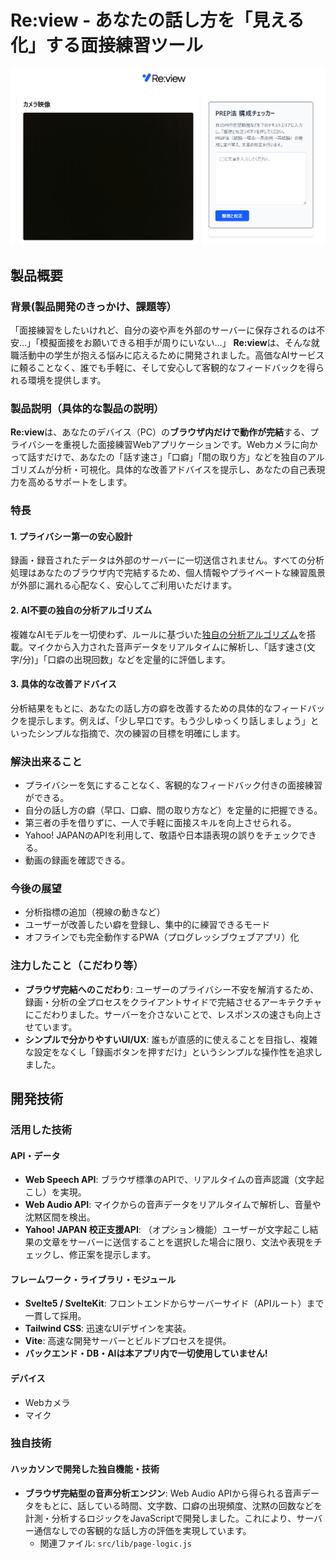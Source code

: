 # Re:view - あなたの話し方を「見える化」する面接練習ツール

![スクリーンショット](./screenshot.png)

## 製品概要
### 背景(製品開発のきっかけ、課題等）
「面接練習をしたいけれど、自分の姿や声を外部のサーバーに保存されるのは不安…」「模擬面接をお願いできる相手が周りにいない…」
**Re:view**は、そんな就職活動中の学生が抱える悩みに応えるために開発されました。高価なAIサービスに頼ることなく、誰でも手軽に、そして安心して客観的なフィードバックを得られる環境を提供します。

### 製品説明（具体的な製品の説明）
**Re:view**は、あなたのデバイス（PC）の**ブラウザ内だけで動作が完結**する、プライバシーを重視した面接練習Webアプリケーションです。Webカメラに向かって話すだけで、あなたの「話す速さ」「口癖」「間の取り方」などを独自のアルゴリズムが分析・可視化。具体的な改善アドバイスを提示し、あなたの自己表現力を高めるサポートをします。

### 特長
#### 1. プライバシー第一の安心設計
録画・録音されたデータは外部のサーバーに一切送信されません。すべての分析処理はあなたのブラウザ内で完結するため、個人情報やプライベートな練習風景が外部に漏れる心配なく、安心してご利用いただけます。

#### 2. AI不要の独自の分析アルゴリズム
複雑なAIモデルを一切使わず、ルールに基づいた[独自の分析アルゴリズム](https://github.com/jphacks/sd_2503/commit/b6578859480fdd77dfc44d0dd22043eb76efd925)を搭載。マイクから入力された音声データをリアルタイムに解析し、「話す速さ(文字/分)」「口癖の出現回数」などを定量的に評価します。

#### 3. 具体的な改善アドバイス
分析結果をもとに、あなたの話し方の癖を改善するための具体的なフィードバックを提示します。例えば、「少し早口です。もう少しゆっくり話しましょう」といったシンプルな指摘で、次の練習の目標を明確にします。

### 解決出来ること
*   プライバシーを気にすることなく、客観的なフィードバック付きの面接練習ができる。
*   自分の話し方の癖（早口、口癖、間の取り方など）を定量的に把握できる。
*   第三者の手を借りずに、一人で手軽に面接スキルを向上させられる。
*   Yahoo! JAPANのAPIを利用して、敬語や日本語表現の誤りをチェックできる。
*   動画の録画を確認できる。

### 今後の展望
*   分析指標の追加（視線の動きなど）
*   ユーザーが改善したい癖を登録し、集中的に練習できるモード
*   オフラインでも完全動作するPWA（プログレッシブウェブアプリ）化

### 注力したこと（こだわり等）
*   **ブラウザ完結へのこだわり**: ユーザーのプライバシー不安を解消するため、録画・分析の全プロセスをクライアントサイドで完結させるアーキテクチャにこだわりました。サーバーを介さないことで、レスポンスの速さも向上させています。
*   **シンプルで分かりやすいUI/UX**: 誰もが直感的に使えることを目指し、複雑な設定をなくし「録画ボタンを押すだけ」というシンプルな操作性を追求しました。

## 開発技術
### 活用した技術
#### API・データ
*   **Web Speech API**: ブラウザ標準のAPIで、リアルタイムの音声認識（文字起こし）を実現。
*   **Web Audio API**: マイクからの音声データをリアルタイムで解析し、音量や沈黙区間を検出。
*   **Yahoo! JAPAN 校正支援API**: （オプション機能）ユーザーが文字起こし結果の文章をサーバーに送信することを選択した場合に限り、文法や表現をチェックし、修正案を提示します。

#### フレームワーク・ライブラリ・モジュール
*   **Svelte5 / SvelteKit**: フロントエンドからサーバーサイド（APIルート）まで一貫して採用。
*   **Tailwind CSS**: 迅速なUIデザインを実装。
*   **Vite**: 高速な開発サーバーとビルドプロセスを提供。
*   **バックエンド・DB・AIは本アプリ内で一切使用していません!**

#### デバイス
*   Webカメラ
*   マイク

### 独自技術
#### ハッカソンで開発した独自機能・技術
*   **ブラウザ完結型の音声分析エンジン**: Web Audio APIから得られる音声データをもとに、話している時間、文字数、口癖の出現頻度、沈黙の回数などを計測・分析するロジックをJavaScriptで開発しました。これにより、サーバー通信なしでの客観的な話し方の評価を実現しています。
    *   関連ファイル: `src/lib/page-logic.js`
